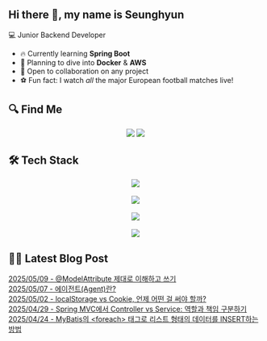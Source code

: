 

## Hi there 👋, my name is Seunghyun

💻 Junior Backend Developer

- 🔥 Currently learning **Spring Boot**
- 🌊 Planning to dive into **Docker** & **AWS**
- 🤝 Open to collaboration on any project
- ⚽ Fun fact: I watch *all* the major European football matches live!

## 🔍 Find Me

<p align="center">
  <a href="https://winn-dev.tistory.com/"><img src="https://img.shields.io/badge/Tech Blog-000000?style=for-the-badge&logo=tistory&logoColor=white&link=https://winn-dev.tistory.com/"/></a>
  <a href="mailto:tmdgus8779@gmail.com"><img src="https://img.shields.io/badge/Gmail-d14836?style=for-the-badge&logo=Gmail&logoColor=white&link=mailto:tmdgus8779@gmail.com"/></a>
</p>

## 🛠️ Tech Stack

<div align="center">
  <img src="https://go-skill-icons.vercel.app/api/icons?i=html,css,bootstrap,js,jquery" />
</div>
&nbsp;
<div align="center">
  <img src="https://go-skill-icons.vercel.app/api/icons?i=py,java,flask,spring,mysql,oracle" />
</div>
&nbsp;
<div align="center">
  <img src="https://skillicons.dev/icons?i=docker,git,github,ubuntu" />
</div>
&nbsp;
<div align="center">
  <img src="https://go-skill-icons.vercel.app/api/icons?i=dbeaver,eclipse,idea,vscode,vim" />
</div>

## ✍🏻 Latest Blog Post

[2025/05/09 - @ModelAttribute 제대로 이해하고 쓰기](https://winn-dev.tistory.com/entry/ModelAttribute-%EC%A0%9C%EB%8C%80%EB%A1%9C-%EC%9D%B4%ED%95%B4%ED%95%98%EA%B3%A0-%EC%93%B0%EA%B8%B0) <br/>
[2025/05/07 - 에이전트(Agent)란?](https://winn-dev.tistory.com/entry/%EC%97%90%EC%9D%B4%EC%A0%84%ED%8A%B8Agent%EB%9E%80) <br/>
[2025/05/02 - localStorage vs Cookie, 언제 어떤 걸 써야 할까?](https://winn-dev.tistory.com/entry/localStorage-vs-Cookie-%EC%96%B8%EC%A0%9C-%EC%96%B4%EB%96%A4-%EA%B1%B8-%EC%8D%A8%EC%95%BC-%ED%95%A0%EA%B9%8C) <br/>
[2025/04/29 - Spring MVC에서 Controller vs Service: 역할과 책임 구분하기](https://winn-dev.tistory.com/entry/Spring-MVC%EC%97%90%EC%84%9C-Controller-vs-Service-%EC%97%AD%ED%95%A0%EA%B3%BC-%EC%B1%85%EC%9E%84-%EA%B5%AC%EB%B6%84%ED%95%98%EA%B8%B0) <br/>
[2025/04/24 - MyBatis의 &lt;foreach&gt; 태그로 리스트 형태의 데이터를 INSERT하는 방법](https://winn-dev.tistory.com/entry/MyBatis%EC%9D%98-foreach-%ED%83%9C%EA%B7%B8%EB%A1%9C-%EB%A6%AC%EC%8A%A4%ED%8A%B8-%ED%98%95%ED%83%9C%EC%9D%98-%EB%8D%B0%EC%9D%B4%ED%84%B0%EB%A5%BC-INSERT%ED%95%98%EB%8A%94-%EB%B0%A9%EB%B2%95) <br/>
